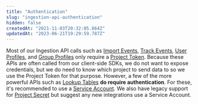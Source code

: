 ```yaml
---
title: "Authentication"
slug: "ingestion-api-authentication"
hidden: false
createdAt: "2021-11-03T20:32:05.864Z"
updatedAt: "2023-06-21T19:29:59.787Z"
---
```

Most of our Ingestion API calls such as [Import Events](ref:import-events), [Track Events](ref:track-event), [User Profiles](ref:user-profiles), and [Group Profiles](ref:group-profiles) only require a [Project Token](ref:project-token). Because these APIs are often called from our client-side SDKs, we do not want to expose credentials, but we do need to know which project to send data to so we use the Project Token for that purpose. However, a few of the more powerful APIs such as [Lookup Tables](ref:lookup-tables) **do require authentication**. For these, it's recommended to use a [Service Account](ref:authentication#service-account). We also have legacy support for [Project Secret](ref:project-secret) but suggest any new integrations use a Service Account.